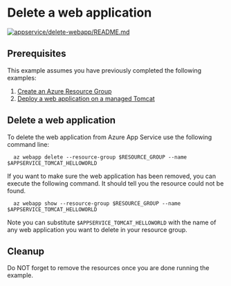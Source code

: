 
# Delete a web application

[![appservice/delete-webapp/README.md](https://github.com/Azure-Samples/java-on-azure-examples/actions/workflows/appservice_delete-webapp_README_md.yml/badge.svg)](https://github.com/Azure-Samples/java-on-azure-examples/actions/workflows/appservice_delete-webapp_README_md.yml)

## Prerequisites

This example assumes you have previously completed the following examples:

1. [Create an Azure Resource Group](../../group/create/README.md)
1. [Deploy a web application on a managed Tomcat](../tomcat-helloworld/README.md)

## Delete a web application

<!-- workflow.run()

  if [[ -z $REGION ]]; then
    export REGION=westus
  fi

  -->
<!-- workflow.cron(0 6 * * 4) -->
<!-- workflow.include(../tomcat-helloworld/README.md) -->

To delete the web application from Azure App Service use the following command line:

```shell
  az webapp delete --resource-group $RESOURCE_GROUP --name $APPSERVICE_TOMCAT_HELLOWORLD
```

If you want to make sure the web application has been removed, you can execute 
the following command. It should tell you the resource could not be found.

```text
  az webapp show --resource-group $RESOURCE_GROUP --name $APPSERVICE_TOMCAT_HELLOWORLD
```

Note you can substitute `$APPSERVICE_TOMCAT_HELLOWORLD` with the name of any web
application you want to delete in your resource group.

<!-- workflow.directOnly() 

  export RESULT=$(az webapp show --resource-group $RESOURCE_GROUP --name $APPSERVICE_TOMCAT_HELLOWORLD --output tsv --query state)
  az group delete --name $RESOURCE_GROUP --yes || true
  if [[ "$RESULT" == Running ]]; then
    exit 1
  fi

  -->

## Cleanup

Do NOT forget to remove the resources once you are done running the example.
